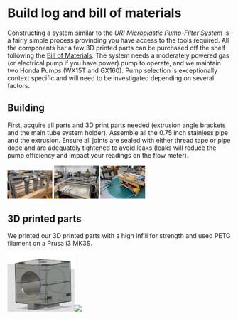# Build log and bill of materials

Constructing a system similar to the *URI Microplastic Pump-Filter System* is a fairly simple process provinding you have access to the tools required. All the components bar a few 3D printed parts can be purchased off the shelf following the [Bill of Materials](Bill_of_Materials.xlsx). The system needs a moderately powered gas (or electrical pump if you have power) pump to operate, and we maintain two Honda Pumps (WX15T and GX160). Pump selection is exceptionally context specific and will need to be investigated depending on several factors.

## Building

First, acquire all parts and 3D print parts needed (extrusion angle brackets and the main tube system holder). Assemble all the 0.75 inch stainless pipe and the extrusion. Ensure all joints are sealed with either thread tape or pipe dope and are adequately tightened to avoid leaks (leaks will reduce the pump efficiency and impact your readings on the flow meter).

<img src="https://raw.githubusercontent.com/marecotec/Microplastic_Filter/main/Images/BL_1.jpeg" width="20%"></img> <img src="https://raw.githubusercontent.com/marecotec/Microplastic_Filter/main/Images/BL_2.jpeg" width="20%"></img> <img src="https://raw.githubusercontent.com/marecotec/Microplastic_Filter/main/Images/BL_3.jpeg" width="20%"></img>

## 3D printed parts

We printed our 3D printed parts with a high infill for strength and used PETG filament on a Prusa i3 MK3S.

<img src="https://raw.githubusercontent.com/marecotec/Microplastic_Filter/main/Images/BL_Pump_Clamp.png" width="30%"></img><img src="https://raw.githubusercontent.com/marecotec/Microplastic_Filter/main/Images/BL_Extrusion_Bracket_4545.png.png" width="30%"></img>
